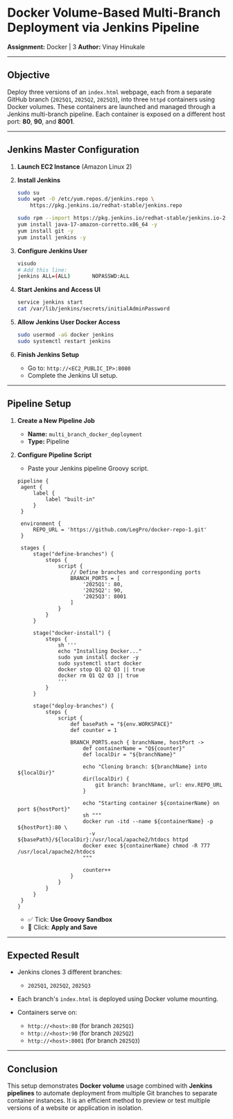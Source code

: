 # Docker Volume-Based Multi-Branch Deployment via Jenkins Pipeline

**Assignment:** Docker | 3
**Author:** Vinay Hinukale

---

## Objective

Deploy three versions of an `index.html` webpage, each from a separate GitHub branch (`2025Q1`, `2025Q2`, `2025Q3`),
into three `httpd` containers using Docker volumes. These containers are launched and managed through a Jenkins
multi-branch pipeline. Each container is exposed on a different host port: **80**, **90**, and **8001**.

---

## Jenkins Master Configuration

1. **Launch EC2 Instance** (Amazon Linux 2)
2. **Install Jenkins**

   ```bash
   sudo su
   sudo wget -O /etc/yum.repos.d/jenkins.repo \
       https://pkg.jenkins.io/redhat-stable/jenkins.repo

   sudo rpm --import https://pkg.jenkins.io/redhat-stable/jenkins.io-2023.key
   yum install java-17-amazon-corretto.x86_64 -y
   yum install git -y
   yum install jenkins -y
   ```
3. **Configure Jenkins User**

   ```bash
   visudo
   # Add this line:
   jenkins ALL=(ALL)       NOPASSWD:ALL
   ```
4. **Start Jenkins and Access UI**

   ```bash
   service jenkins start
   cat /var/lib/jenkins/secrets/initialAdminPassword
   ```
5. **Allow Jenkins User Docker Access**

   ```bash
   sudo usermod -aG docker jenkins
   sudo systemctl restart jenkins
   ```
6. **Finish Jenkins Setup**

    * Go to: `http://<EC2_PUBLIC_IP>:8080`
    * Complete the Jenkins UI setup.

---

## Pipeline Setup

1. **Create a New Pipeline Job**

    * **Name:** `multi_branch_docker_deployment`
    * **Type:** Pipeline

2. **Configure Pipeline Script**

    * Paste your Jenkins pipeline Groovy script.

   ```
   pipeline {
    agent {
        label {
            label "built-in"
        }
    }

    environment {
        REPO_URL = 'https://github.com/LegPro/docker-repo-1.git'
    }

    stages {
        stage("define-branches") {
            steps {
                script {
                    // Define branches and corresponding ports
                    BRANCH_PORTS = [
                        '2025Q1': 80,
                        '2025Q2': 90,
                        '2025Q3': 8001
                    ]
                }
            }
        }

        stage("docker-install") {
            steps {
                sh '''
                echo "Installing Docker..."
                sudo yum install docker -y
                sudo systemctl start docker
                docker stop Q1 Q2 Q3 || true
                docker rm Q1 Q2 Q3 || true
                '''
            }
        }

        stage("deploy-branches") {
            steps {
                script {
                    def basePath = "${env.WORKSPACE}"
                    def counter = 1

                    BRANCH_PORTS.each { branchName, hostPort ->
                        def containerName = "Q${counter}"
                        def localDir = "${branchName}"

                        echo "Cloning branch: ${branchName} into ${localDir}"
                        dir(localDir) {
                            git branch: branchName, url: env.REPO_URL
                        }

                        echo "Starting container ${containerName} on port ${hostPort}"
                        sh """
                        docker run -itd --name ${containerName} -p ${hostPort}:80 \
                          -v ${basePath}/${localDir}:/usr/local/apache2/htdocs httpd
                        docker exec ${containerName} chmod -R 777 /usr/local/apache2/htdocs
                        """

                        counter++
                    }
                }
            }
        }
    }
   }
   ```
    * ✅ Tick: **Use Groovy Sandbox**
    * 💾 Click: **Apply and Save**

---

## Expected Result

* Jenkins clones 3 different branches:

    * `2025Q1`, `2025Q2`, `2025Q3`
* Each branch's `index.html` is deployed using Docker volume mounting.
* Containers serve on:

    * `http://<host>:80` (for branch `2025Q1`)
    * `http://<host>:90` (for branch `2025Q2`)
    * `http://<host>:8001` (for branch `2025Q3`)

---

## Conclusion

This setup demonstrates **Docker volume** usage combined with **Jenkins pipelines** to automate deployment from multiple
Git branches to separate container instances. It is an efficient method to preview or test multiple versions of a
website or application in isolation.
